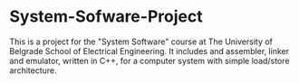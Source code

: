 # System-Sofware-Project
This is a project for the "System Software" course at The University of Belgrade School of Electrical Engineering. It includes and assembler, linker and emulator, written in C++, for a computer system with simple load/store architecture.
